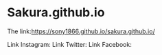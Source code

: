# Sakura.github.io

The link:https://sony1866.github.io/sakura.github.io/

Link Instagram:
Link Twitter:
Link Facebook:

